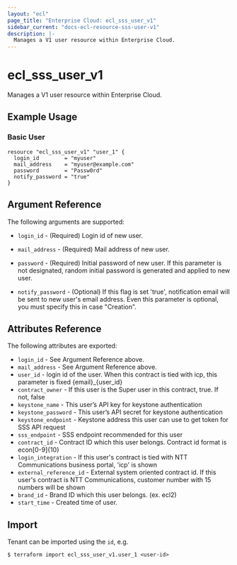 ```yaml
---
layout: "ecl"
page_title: "Enterprise Cloud: ecl_sss_user_v1"
sidebar_current: "docs-ecl-resource-sss-user-v1"
description: |-
  Manages a V1 user resource within Enterprise Cloud.
---
```


# ecl\_sss\_user\_v1

Manages a V1 user resource within Enterprise Cloud.

## Example Usage

### Basic User

```hcl
resource "ecl_sss_user_v1" "user_1" {
  login_id        = "myuser"
  mail_address    = "myuser@example.com"
  password        = "Passw0rd"
  notify_password = "true"
}
```

## Argument Reference

The following arguments are supported:

* `login_id` - (Required) Login id of new user.

* `mail_address` - (Required) Mail address of new user.

* `password` - (Required) Initial password of new user.
  If this parameter is not designated, 
  random initial password is generated and applied to new user.

* `notify_password` - (Optional) If this flag is set 'true', 
  notification email will be sent to new user's email address.
  Even this parameter is optional, you must specify this in case "Creation".

## Attributes Reference

The following attributes are exported:

* `login_id` - See Argument Reference above.
* `mail_address` - See Argument Reference above.
* `user_id` - login id of the user.
  When this contract is tied with icp, this parameter is fixed {email}_{user_id}
* `contract_owner` - If this user is the Super user in this contract, true. If not, false
* `keystone_name` - This user’s API key for keystone authentication
* `keystone_password` - This user’s API secret for keystone authentication
* `keystone_endpoint` - Keystone address this user can use to get token for SSS API request
* `sss_endpoint` - SSS endpoint recommended for this user
* `contract_id` - Contract ID which this user belongs.
  Contract id format is econ[0-9]{10}
* `login_integration` - If this user's contract is tied with
  NTT Communications business portal, 'icp' is shown
* `external_reference_id` - External system oriented contract id.
  If this user's contract is NTT Communications, customer number with 15 numbers will be shown
* `brand_id` - Brand ID which this user belongs. (ex. ecl2)
* `start_time` - Created time of user.



## Import

Tenant can be imported using the `id`, e.g.

```
$ terraform import ecl_sss_user_v1.user_1 <user-id>
```
